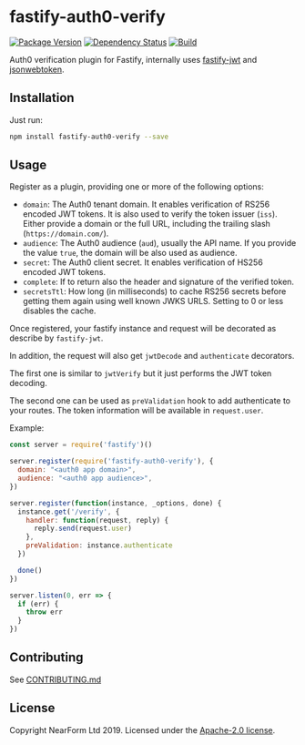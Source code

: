 # fastify-auth0-verify

[![Package Version](https://img.shields.io/npm/v/fastify-auth0-verify.svg)](https://npm.im/fastify-auth0-verify)
[![Dependency Status](https://img.shields.io/david/nearform/fastify-auth0-verify)](https://david-dm.org/nearform/fastify-auth0-verify)
[![Build](https://github.com/nearform/fastify-auth0-verify/workflows/CI/badge.svg)](https://github.com/nearform/fastify-auth0-verify/actions?query=workflow%3ACI)

<!-- [![Code Coverage](https://img.shields.io/codecov/c/gh/nearform/-verify?token=d0ae1643f35c4c4f9714a357f796d05d)](https://codecov.io/gh/nearform/fastify-auth0-verify) -->

Auth0 verification plugin for Fastify, internally uses [fastify-jwt](https://npm.im/fastify-jwt) and [jsonwebtoken](https://npm.im/jsonwebtoken).

## Installation

Just run:

```bash
npm install fastify-auth0-verify --save
```

## Usage

Register as a plugin, providing one or more of the following options:

- `domain`: The Auth0 tenant domain. It enables verification of RS256 encoded JWT tokens. It is also used to verify the token issuer (`iss`). Either provide a domain or the full URL, including the trailing slash (`https://domain.com/`).
- `audience`: The Auth0 audience (`aud`), usually the API name. If you provide the value `true`, the domain will be also used as audience.
- `secret`: The Auth0 client secret. It enables verification of HS256 encoded JWT tokens.
- `complete`: If to return also the header and signature of the verified token.
- `secretsTtl`: How long (in milliseconds) to cache RS256 secrets before getting them again using well known JWKS URLS. Setting to 0 or less disables the cache.

Once registered, your fastify instance and request will be decorated as describe by `fastify-jwt`.

In addition, the request will also get `jwtDecode` and `authenticate` decorators.

The first one is similar to `jwtVerify` but it just performs the JWT token decoding.

The second one can be used as `preValidation` hook to add authenticate to your routes. The token information will be available in `request.user`.

Example:

```js
const server = require('fastify')()

server.register(require('fastify-auth0-verify'), {
  domain: "<auth0 app domain>",
  audience: "<auth0 app audience>",
})

server.register(function(instance, _options, done) {
  instance.get('/verify', {
    handler: function(request, reply) {
      reply.send(request.user)
    },
    preValidation: instance.authenticate
  })

  done()
})

server.listen(0, err => {
  if (err) {
    throw err
  }
})
```

## Contributing

See [CONTRIBUTING.md](./CONTRIBUTING.md)

## License

Copyright NearForm Ltd 2019. Licensed under the [Apache-2.0 license](http://www.apache.org/licenses/LICENSE-2.0).
